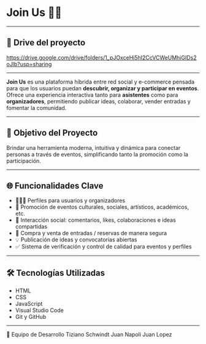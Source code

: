 # Join Us 🎉🛒

---
## 📁 Drive del proyecto

https://drive.google.com/drive/folders/1_pJOxceHj5hI2CcVCWeUMhiGIDs2oJlb?usp=sharing

---

**Join Us** es una plataforma híbrida entre red social y e-commerce pensada para que los usuarios puedan **descubrir, organizar y participar en eventos**. Ofrece una experiencia interactiva tanto para **asistentes** como para **organizadores**, permitiendo publicar ideas, colaborar, vender entradas y fomentar la comunidad.

---

## 🚀 Objetivo del Proyecto

Brindar una herramienta moderna, intuitiva y dinámica para conectar personas a través de eventos, simplificando tanto la promoción como la participación.

---

## 🌐 Funcionalidades Clave

- 🧑‍🤝‍🧑 Perfiles para usuarios y organizadores
- 📣 Promoción de eventos culturales, sociales, artísticos, académicos, etc.
- 💬 Interacción social: comentarios, likes, colaboraciones e ideas compartidas
- 🛒 Compra y venta de entradas / reservas de manera segura
- 💡 Publicación de ideas y convocatorias abiertas
- ✅ Sistema de verificación y control de calidad para eventos y perfiles

---

## 🛠️ Tecnologías Utilizadas

- HTML
- CSS
- JavaScript
- Visual Studio Code  
- Git y GitHub  

---

👥 Equipo de Desarrollo
Tiziano Schwindt
Juan Napoli
Juan Lopez

